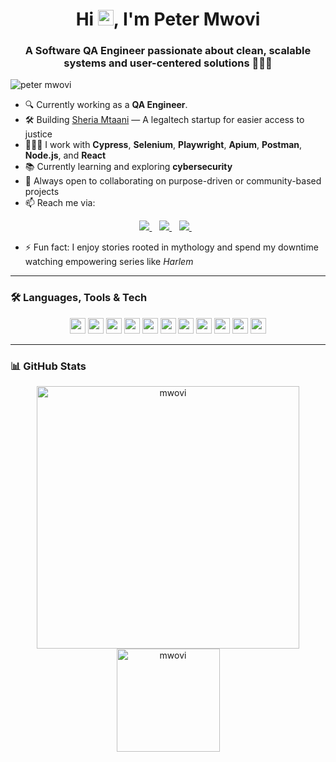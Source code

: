<h1 align="center">Hi <img src="https://media.giphy.com/media/hvRJCLFzcasrR4ia7z/giphy.gif" width="25px">, I'm Peter Mwovi</h1>
<h3 align="center">A Software QA Engineer passionate about clean, scalable systems and user-centered solutions 👨🏽‍💻</h3>
<p align="left"> <img src="https://komarev.com/ghpvc/?username=mwovi" alt="peter mwovi" /> </p>

- 🔍 Currently working as a **QA Engineer**.
- 🛠️ Building [Sheria Mtaani](https://github.com/petermwovi) — A legaltech startup for easier access to justice
- 👨🏽‍💻 I work with **Cypress**, **Selenium**, **Playwright**, **Apium**, **Postman**, **Node.js**, and **React**
- 📚 Currently learning and exploring **cybersecurity**
- 🤝 Always open to collaborating on purpose-driven or community-based projects
- 📫 Reach me via:
<p align="center"> 
 <a href="https://twitter.com/mwovi">
    <img src="https://img.shields.io/badge/Twitter-1DA1F2?style=for-the-badge&logo=twitter&logoColor=white" />    
  </a>&nbsp;&nbsp;
 <a href="https://www.linkedin.com/in/peter-mwovi-57141a179/">
    <img src="https://img.shields.io/badge/linkedin-%230077B5.svg?&style=for-the-badge&logo=linkedin&logoColor=white" />
  </a>&nbsp;&nbsp;
  <a href="mailto:petermwovi73@gmail.com">
    <img src="https://img.shields.io/badge/Gmail-D14836?style=for-the-badge&logo=gmail&logoColor=white" />
  </a>&nbsp;&nbsp;
 </p>

- ⚡ Fun fact: I enjoy stories rooted in mythology and spend my downtime watching empowering series like *Harlem*

---

### 🛠️ Languages, Tools & Tech

<p align="center">
<img src="https://img.shields.io/badge/Cypress-17202C?style=for-the-badge&logo=cypress&logoColor=white" height="25"/>
<img src="https://img.shields.io/badge/Playwright-2EAD33?style=for-the-badge&logo=playwright&logoColor=white" height="25"/>
<img src="https://img.shields.io/badge/Postman-FF6C37?style=for-the-badge&logo=postman&logoColor=white" height="25"/>
<img src="https://img.shields.io/badge/Node.js-339933?style=for-the-badge&logo=node.js&logoColor=white" height="25"/>
<img src="https://img.shields.io/badge/React-20232A?style=for-the-badge&logo=react&logoColor=61DAFB" height="25"/>
<img src="https://img.shields.io/badge/Git-F05032?style=for-the-badge&logo=git&logoColor=white" height="25"/>
<img src="https://img.shields.io/badge/MySQL-4479A1?style=for-the-badge&logo=mysql&logoColor=white" height="25"/>
<img src="https://img.shields.io/badge/PostgreSQL-336791?style=for-the-badge&logo=postgresql&logoColor=white" height="25"/>
<img src="https://img.shields.io/badge/SQLite-003B57?style=for-the-badge&logo=sqlite&logoColor=white" height="25"/>
<img src="https://img.shields.io/badge/VS%20Code-0078D4?style=for-the-badge&logo=visual%20studio%20code&logoColor=white" height="25"/>
<img src="https://img.shields.io/badge/Canva-00C4CC?style=for-the-badge&logo=canva&logoColor=white" height="25"/>
</p>

---

### 📊 GitHub Stats

<p align="center"> 
    <img src="https://github-readme-stats.vercel.app/api?username=mwovi&count_private=true&show_icons=true&theme=buefy" alt="mwovi" width="420"/> 
    <img src="https://github-readme-stats.vercel.app/api/top-langs/?username=mwovi&hide=jupyter%20notebook&langs_count=8&layout=compact&theme=buefy" alt="mwovi" height="165" />
</p>
